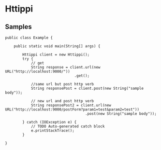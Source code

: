 # Httippi

## Samples

	public class Example {
	
		public static void main(String[] args) {
		
			Httippi client = new Httippi();
			try {
				// get
				String response = client.url(new URL("http://localhost:9000/"))
				     			    .get();			
				
				//same url but post http verb			
				String responsePost = client.post(new String("sample body"));
							
				// new url and post http verb
				String responsePost2 = client.url(new URL("http://localhost:9000/postForm?param1=test&param2=test"))
									     .post(new String("sample body"));
				
			} catch (IOException e) {
				// TODO Auto-generated catch block
				e.printStackTrace();
			}			
	
	}
